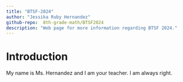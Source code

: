 ```yaml
---
title: "BTSF-2024"
author: "Jessika Ruby Hernandez"
github-repo:  8th-grade-math/BTSF2024
description: "Web page for more information regarding BTSF 2024."
---
```


# Introduction 

My name is Ms. Hernandez and I am your teacher. 
I am always right. 
